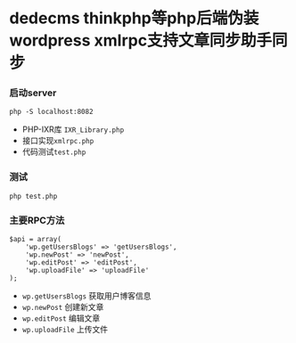 # dedecms thinkphp等php后端伪装wordpress xmlrpc支持文章同步助手同步

### 启动server

```
php -S localhost:8082

```
- PHP-IXR库 `IXR_Library.php`
- 接口实现`xmlrpc.php`
- 代码测试`test.php`


### 测试
```
php test.php
```

### 主要RPC方法
```
$api = array(
    'wp.getUsersBlogs' => 'getUsersBlogs',
    'wp.newPost' => 'newPost',
    'wp.editPost' => 'editPost',
    'wp.uploadFile' => 'uploadFile'
);
```
- `wp.getUsersBlogs` 获取用户博客信息
- `wp.newPost` 创建新文章
- `wp.editPost` 编辑文章
- `wp.uploadFile` 上传文件
